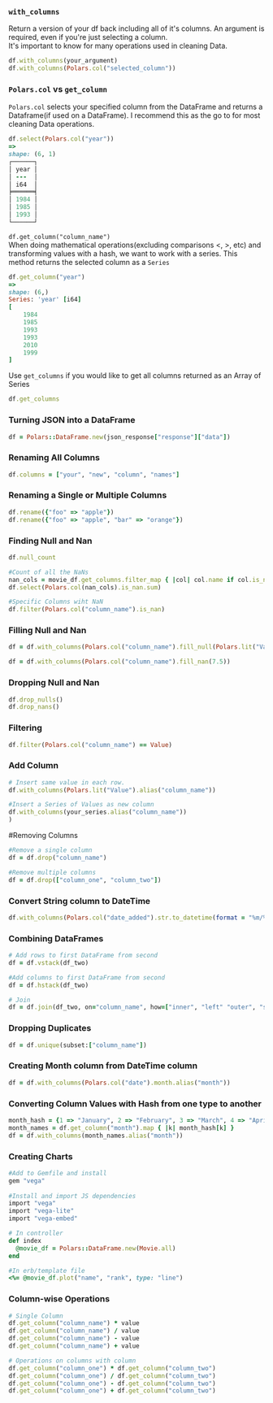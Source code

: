 
### **`with_columns`**<br/> 
Return a version of your df back including all of it's columns. An argument is required, even if you're just selecting a column.<br/> 
It's important to know for many operations used in cleaning Data.
```Ruby
df.with_columns(your_argument)
df.with_columns(Polars.col("selected_column"))
```
### `Polars.col` vs `get_column`
`Polars.col` selects your specified column from the DataFrame and returns a Dataframe(if used on a DataFrame).  I recommend this as the go to for most cleaning Data operations.

```Ruby
df.select(Polars.col("year"))
=>
shape: (6, 1)
┌──────┐
│ year │
│ ---  │
│ i64  │
╞══════╡
│ 1984 │
│ 1985 │
│ 1993 │
└──────┘
```
`df.get_column("column_name")`<br/> 
When doing mathematical operations(excluding comparisons <, >, etc) and transforming values with a hash, we want to work with a series. This method returns the selected column as a `Series`

```Ruby
df.get_column("year")
=>
shape: (6,)
Series: 'year' [i64]
[
	1984
	1985
	1993
	1993
	2010
	1999
]
```
Use `get_columns` if you would like to get all columns returned as an Array of Series
```Ruby
df.get_columns
```
### Turning JSON into a DataFrame
```Ruby
df = Polars::DataFrame.new(json_response["response"]["data"])

```

### Renaming All Columns
```Ruby
df.columns = ["your", "new", "column", "names"]

```

### Renaming a Single or Multiple Columns
```Ruby
df.rename({"foo" => "apple"})
df.rename({"foo" => "apple", "bar" => "orange"})
```

### Finding Null and Nan

```Ruby
df.null_count

#Count of all the NaNs
nan_cols = movie_df.get_columns.filter_map { |col| col.name if col.is_numeric}
df.select(Polars.col(nan_cols).is_nan.sum)

#Specific Columns wiht NaN
df.filter(Polars.col("column_name").is_nan)

```
### Filling Null and Nan

```Ruby
df = df.with_columns(Polars.col("column_name").fill_null(Polars.lit("Value")))

df = df.with_columns(Polars.col("column_name").fill_nan(7.5))

```
### Dropping Null and Nan
```Ruby
df.drop_nulls()
df.drop_nans()
```
### Filtering
```Ruby
df.filter(Polars.col("column_name") == Value)
```
### Add Column
```Ruby
# Insert same value in each row.
df.with_columns(Polars.lit("Value").alias("column_name"))

#Insert a Series of Values as new column
df.with_columns(your_series.alias("column_name"))
)
```

#Removing Columns
```Ruby
#Remove a single column
df = df.drop("column_name")

#Remove multiple columns
df = df.drop(["column_one", "column_two"])
```
### Convert String column to DateTime
```Ruby
df.with_columns(Polars.col("date_added").str.to_datetime(format = "%m/%d/%Y", time_unit: "ns"))
```
### Combining DataFrames
```Ruby
# Add rows to first DataFrame from second
df = df.vstack(df_two)

#Add columns to first DataFrame from second
df = df.hstack(df_two)

# Join
df = df.join(df_two, on="column_name", how=["inner", "left" "outer", "semi" "anti" "cross"])
```

### Dropping Duplicates
```Ruby
df = df.unique(subset:["column_name"])
```
### Creating Month column from DateTime column
```Ruby
df = df.with_columns(Polars.col("date").month.alias("month"))
```

### Converting Column Values with Hash from one type to another
```Ruby
month_hash = {1 => "January", 2 => "February", 3 => "March", 4 => "April", 5 => "May", 6 => "June", 7 => "July", 8 => "August", 9 => "September", 10 => "October", 11 => "November", 12 => "December"}
month_names = df.get_column("month").map { |k| month_hash[k] }
df = df.with_columns(month_names.alias("month"))

```

### Creating Charts
```Ruby
#Add to Gemfile and install  
gem "vega"  
 
#Install and import JS dependencies
import "vega"
import "vega-lite"
import "vega-embed"

# In controller  
def index
  @movie_df = Polars::DataFrame.new(Movie.all)
end

#In erb/template file  
<%= @movie_df.plot("name", "rank", type: "line")
```

### Column-wise Operations
```Ruby
# Single Column
df.get_column("column_name") * value
df.get_column("column_name") / value
df.get_column("column_name") - value
df.get_column("column_name") + value

# Operations on columns with column
df.get_column("column_one") * df.get_column("column_two")
df.get_column("column_one") / df.get_column("column_two")
df.get_column("column_one") - df.get_column("column_two")
df.get_column("column_one") + df.get_column("column_two")
```
